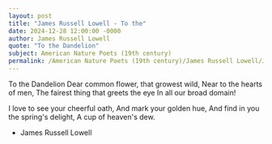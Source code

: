 ```yaml
---
layout: post
title: "James Russell Lowell - To the"
date: 2024-12-28 12:00:00 -0000
author: James Russell Lowell
quote: "To the Dandelion"
subject: American Nature Poets (19th century)
permalink: /American Nature Poets (19th century)/James Russell Lowell/James Russell Lowell - To the
---
```


To the Dandelion
Dear common flower, that growest wild,
   Near to the hearts of men,
   The fairest thing that greets the eye
   In all our broad domain!

   I love to see your cheerful oath,
   And mark your golden hue,
   And find in you the spring's delight,
   A cup of heaven's dew.


- James Russell Lowell
